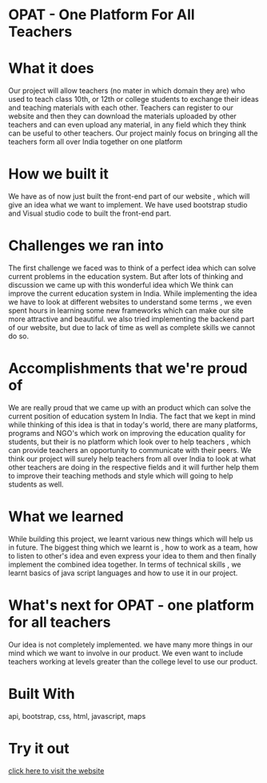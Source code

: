 # OPAT - One Platform For All Teachers

# What it does
Our project will allow teachers (no mater in which domain they are) who used to teach class 10th, or 12th or college students to exchange their ideas and teaching materials with each other. Teachers can register to our website and then they can download the materials uploaded by other teachers and can even upload any material, in any field which they think can be useful to other teachers. Our project mainly focus on bringing all the teachers form all over India together on one platform

# How we built it
We have as of now just built the front-end part of our website , which will give an idea what we want to implement. We have used bootstrap studio and Visual studio code to built the front-end part.

# Challenges we ran into
The first challenge we faced was to think of a perfect idea which can solve current problems in the education system. But after lots of thinking and discussion we came up with this wonderful idea which We think can improve the current education system in India. While implementing the idea we have to look at different websites to understand some terms , we even spent hours in learning some new frameworks which can make our site more attractive and beautiful. we also tried implementing the backend part of our website, but due to lack of time as well as complete skills we cannot do so.

# Accomplishments that we're proud of
We are really proud that we came up with an product which can solve the current position of education system In India. The fact that we kept in mind while thinking of this idea is that in today's world, there are many platforms, programs and NGO's which work on improving the education quality for students, but their is no platform which look over to help teachers , which can provide teachers an opportunity to communicate with their peers. We think our project will surely help teachers from all over India to look at what other teachers are doing in the respective fields and it will further help them to improve their teaching methods and style which will going to help students as well.

# What we learned
While building this project, we learnt various new things which will help us in future. The biggest thing which we learnt is , how to work as a team, how to listen to other's idea and even express your idea to them and then finally implement the combined idea together. In terms of technical skills , we learnt basics of java script languages and how to use it in our project.

# What's next for OPAT - one platform for all teachers
Our idea is not completely implemented. we have many more things in our mind which we want to involve in our product. We even want to include teachers working at levels greater than the college level to use our product.

# Built With
api, bootstrap, css, html, javascript, maps

# Try it out
[click here to visit the website](https://vasu-garg.github.io/OPAT/)
